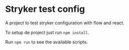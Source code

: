 # Stryker test config

A project to test stryker configuration with flow and react.

To setup de project just run `npm install`.

Run `npm run` to see the available scripts.
